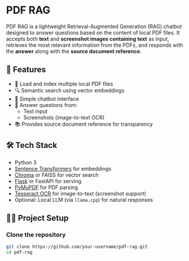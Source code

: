 # PDF RAG

PDF RAG is a lightweight Retrieval-Augmented Generation (RAG) chatbot designed to answer questions based on the content of local PDF files. It accepts both **text** and **screenshot images containing text** as input, retrieves the most relevant information from the PDFs, and responds with the **answer** along with the **source document reference**.

## 🚀 Features

- 📄 Load and index multiple local PDF files
- 🔍 Semantic search using vector embeddings
- 🤖 Simple chatbot interface
- 🧠 Answer questions from:
  - Text input
  - Screenshots (image-to-text OCR)
- 📚 Provides source document reference for transparency

## 🛠️ Tech Stack

- Python 3
- [Sentence Transformers](https://www.sbert.net/) for embeddings
- [Chroma](https://www.trychroma.com/) or FAISS for vector search
- [Flask](https://flask.palletsprojects.com/) or FastAPI for serving
- [PyMuPDF](https://pymupdf.readthedocs.io/) for PDF parsing
- [Tesseract OCR](https://github.com/tesseract-ocr/tesseract) for image-to-text (screenshot support)
- Optional: Local LLM (via `llama.cpp`) for natural responses

## 🧑‍💻 Project Setup

### Clone the repository

```bash
git clone https://github.com/your-username/pdf-rag.git
cd pdf-rag
